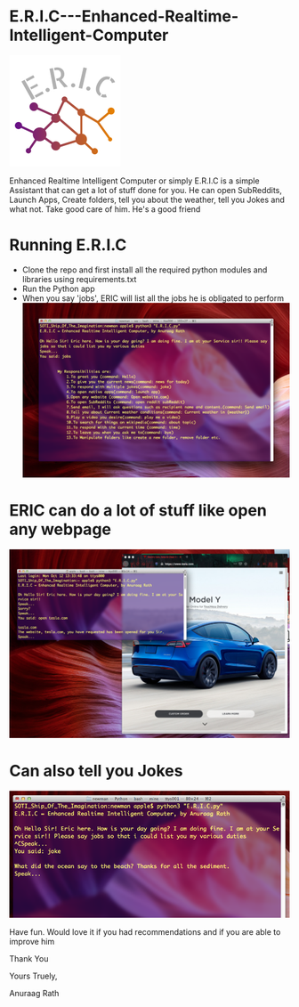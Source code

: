 # E.R.I.C---Enhanced-Realtime-Intelligent-Computer
![Logo](/ERIC.png)

Enhanced Realtime Intelligent Computer or simply E.R.I.C is a simple Assistant that can get a lot of stuff done for you. He can open SubReddits, Launch Apps, Create folders, tell you about the weather, tell you Jokes and what not. Take good care of him. He's a good friend

# Running E.R.I.C
* Clone the repo and first install all the required python modules and libraries using requirements.txt
* Run the Python app
* When you say 'jobs', ERIC will list all the jobs he is obligated to perform
![jobs](/images/jobs.png)

# ERIC can do a lot of stuff like open any webpage
![open](/images/open.png)

# Can also tell you Jokes
![joke](/images/joke.png)

Have fun. Would love it if you had recommendations and if you are able to improve him

Thank You

Yours Truely,

Anuraag Rath
